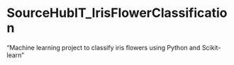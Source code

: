 # SourceHubIT_IrisFlowerClassification
“Machine learning project to classify iris flowers using Python and Scikit-learn”
